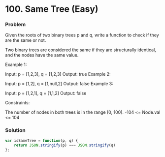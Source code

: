 # 100. Same Tree (Easy)

### Problem

Given the roots of two binary trees p and q, write a function to check if they are the same or not.

Two binary trees are considered the same if they are structurally identical, and the nodes have the same value.

Example 1:

Input: p = [1,2,3], q = [1,2,3]
Output: true
Example 2:

Input: p = [1,2], q = [1,null,2]
Output: false
Example 3:

Input: p = [1,2,1], q = [1,1,2]
Output: false

Constraints:

The number of nodes in both trees is in the range [0, 100].
-104 <= Node.val <= 104

### Solution

```javascript
var isSameTree = function(p, q) {
    return JSON.stringify(p) === JSON.stringify(q)
};
```
